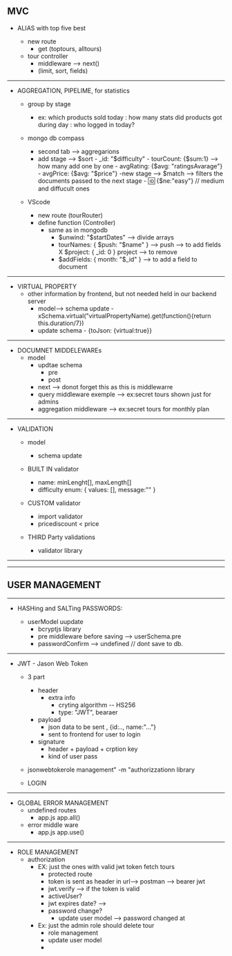 ## MVC

- ALIAS with top five best

  - new route
    - get (toptours, alltours)
  - tour controller
    - middleware --> next()
    - (limit, sort, fields)

---

- AGGREGATION, PIPELIME, for statistics

  - group by stage

    - ex: which products sold today
      : how many stats did products got during day
      : who logged in today?

  - mongo db compass

    - second tab --> aggregarions
    - add stage --> $sort
            - _id: "$difficulty" - tourCount: {$sum:1} --> how many add one by one
            - avgRating: {$avg: "ratingsAvarage"} - avgPrice: {$avg: "$price"}
      -new stage --> $match --> filters the documents passed to the next stage
            - :id: {$ne:"easy"} // medium and diffucult ones

  - VScode
    - new route (tourRouter)
    - define function (Controller)
      - same as in mongodb
        - $unwind: "$startDates" --> divide arrays
        - tourNames: { $push: "$name" } --> push --> to add fields X $project: { \_id: 0 } project --> to remove
        - $addFields: { month: "$\_id" } --> to add a field to document

---

- VIRTUAL PROPERTY
  - other information by frontend, but not needed held in our backend server
    - model--> schema update - xSchema.virtual("virtualPropertyName).get(function(){return this.duration/7})
    - update schema - {toJson: {virtual:true}}

---

- DOCUMNET MIDDELEWAREs
  - model
    - updtae schema
      - pre
      - post
    - next --> donot forget this as this is middlewarre
    - query middleware exemple --> ex:secret tours shown just for admins
    - aggregation middleware --> ex:secret tours for monthly plan

---

- VALIDATION

  - model

    - schema update

  - BUILT IN validator

    - name: minLenght[], maxLength[]
    - difficulty enum: {
      values: [],
      message:""
      }

  - CUSTOM validator

    - import validator
    - pricediscount < price

  - THIRD Party validations
    - validator library

---

---

## USER MANAGEMENT

---

- HASHing and SALTing PASSWORDS:

  - userModel uupdate
    - bcryptjs library
    - pre middleware before saving --> userSchema.pre
    - passwordConfirm --> undefined // dont save to db.

---

- JWT - Jason Web Token

  - 3 part
    - header
      - extra info
        - cryting algorithm -- HS256
        - type: "JWT", bearaer
    - payload
      - json data to be sent , {id:.., name:"..."}
      - sent to frontend for user to login
    - signature
      - header + payload + crption key
      - kind of user pass
  - jsonwebtokerole management" -m "authorizzationn library

  - LOGIN

---

- GLOBAL ERROR MANAGEMENT
  - undefined routes
    - app.js app.all()
  - error middle ware
    - app.js app.use()

---

- ROLE MANAGEMENT
  - authorization
    - EX: just the ones with valid jwt token fetch tours
      - protected route
      - token is sent as header in url--> postman --> bearer
        jwt
      - jwt.verify --> if the token is valid
      - activeUser?
      - jwt expires date? -->
      - password change?
        - update user model --> password changed at
    - Ex: just the admin role should delete tour
      - role management
      - update user model
      -
